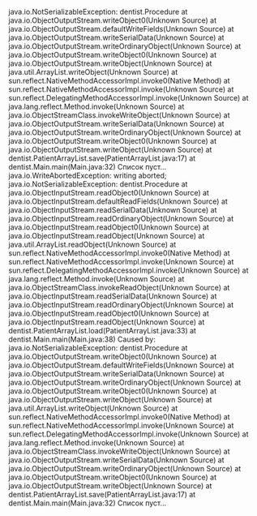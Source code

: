 java.io.NotSerializableException: dentist.Procedure
	at java.io.ObjectOutputStream.writeObject0(Unknown Source)
	at java.io.ObjectOutputStream.defaultWriteFields(Unknown Source)
	at java.io.ObjectOutputStream.writeSerialData(Unknown Source)
	at java.io.ObjectOutputStream.writeOrdinaryObject(Unknown Source)
	at java.io.ObjectOutputStream.writeObject0(Unknown Source)
	at java.io.ObjectOutputStream.writeObject(Unknown Source)
	at java.util.ArrayList.writeObject(Unknown Source)
	at sun.reflect.NativeMethodAccessorImpl.invoke0(Native Method)
	at sun.reflect.NativeMethodAccessorImpl.invoke(Unknown Source)
	at sun.reflect.DelegatingMethodAccessorImpl.invoke(Unknown Source)
	at java.lang.reflect.Method.invoke(Unknown Source)
	at java.io.ObjectStreamClass.invokeWriteObject(Unknown Source)
	at java.io.ObjectOutputStream.writeSerialData(Unknown Source)
	at java.io.ObjectOutputStream.writeOrdinaryObject(Unknown Source)
	at java.io.ObjectOutputStream.writeObject0(Unknown Source)
	at java.io.ObjectOutputStream.writeObject(Unknown Source)
	at dentist.PatientArrayList.save(PatientArrayList.java:17)
	at dentist.Main.main(Main.java:32)
Список пуст...
java.io.WriteAbortedException: writing aborted; java.io.NotSerializableException: dentist.Procedure
	at java.io.ObjectInputStream.readObject0(Unknown Source)
	at java.io.ObjectInputStream.defaultReadFields(Unknown Source)
	at java.io.ObjectInputStream.readSerialData(Unknown Source)
	at java.io.ObjectInputStream.readOrdinaryObject(Unknown Source)
	at java.io.ObjectInputStream.readObject0(Unknown Source)
	at java.io.ObjectInputStream.readObject(Unknown Source)
	at java.util.ArrayList.readObject(Unknown Source)
	at sun.reflect.NativeMethodAccessorImpl.invoke0(Native Method)
	at sun.reflect.NativeMethodAccessorImpl.invoke(Unknown Source)
	at sun.reflect.DelegatingMethodAccessorImpl.invoke(Unknown Source)
	at java.lang.reflect.Method.invoke(Unknown Source)
	at java.io.ObjectStreamClass.invokeReadObject(Unknown Source)
	at java.io.ObjectInputStream.readSerialData(Unknown Source)
	at java.io.ObjectInputStream.readOrdinaryObject(Unknown Source)
	at java.io.ObjectInputStream.readObject0(Unknown Source)
	at java.io.ObjectInputStream.readObject(Unknown Source)
	at dentist.PatientArrayList.load(PatientArrayList.java:33)
	at dentist.Main.main(Main.java:38)
Caused by: java.io.NotSerializableException: dentist.Procedure
	at java.io.ObjectOutputStream.writeObject0(Unknown Source)
	at java.io.ObjectOutputStream.defaultWriteFields(Unknown Source)
	at java.io.ObjectOutputStream.writeSerialData(Unknown Source)
	at java.io.ObjectOutputStream.writeOrdinaryObject(Unknown Source)
	at java.io.ObjectOutputStream.writeObject0(Unknown Source)
	at java.io.ObjectOutputStream.writeObject(Unknown Source)
	at java.util.ArrayList.writeObject(Unknown Source)
	at sun.reflect.NativeMethodAccessorImpl.invoke0(Native Method)
	at sun.reflect.NativeMethodAccessorImpl.invoke(Unknown Source)
	at sun.reflect.DelegatingMethodAccessorImpl.invoke(Unknown Source)
	at java.lang.reflect.Method.invoke(Unknown Source)
	at java.io.ObjectStreamClass.invokeWriteObject(Unknown Source)
	at java.io.ObjectOutputStream.writeSerialData(Unknown Source)
	at java.io.ObjectOutputStream.writeOrdinaryObject(Unknown Source)
	at java.io.ObjectOutputStream.writeObject0(Unknown Source)
	at java.io.ObjectOutputStream.writeObject(Unknown Source)
	at dentist.PatientArrayList.save(PatientArrayList.java:17)
	at dentist.Main.main(Main.java:32)
Список пуст...
